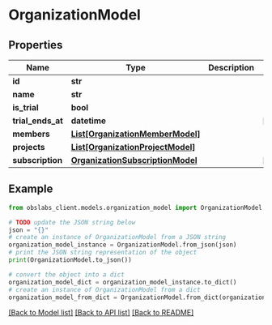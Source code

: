 # OrganizationModel


## Properties

Name | Type | Description | Notes
------------ | ------------- | ------------- | -------------
**id** | **str** |  | 
**name** | **str** |  | 
**is_trial** | **bool** |  | 
**trial_ends_at** | **datetime** |  | [optional] 
**members** | [**List[OrganizationMemberModel]**](OrganizationMemberModel.md) |  | 
**projects** | [**List[OrganizationProjectModel]**](OrganizationProjectModel.md) |  | 
**subscription** | [**OrganizationSubscriptionModel**](.md) |  | [optional] 

## Example

```python
from obslabs_client.models.organization_model import OrganizationModel

# TODO update the JSON string below
json = "{}"
# create an instance of OrganizationModel from a JSON string
organization_model_instance = OrganizationModel.from_json(json)
# print the JSON string representation of the object
print(OrganizationModel.to_json())

# convert the object into a dict
organization_model_dict = organization_model_instance.to_dict()
# create an instance of OrganizationModel from a dict
organization_model_from_dict = OrganizationModel.from_dict(organization_model_dict)
```
[[Back to Model list]](../README.md#documentation-for-models) [[Back to API list]](../README.md#documentation-for-api-endpoints) [[Back to README]](../README.md)


